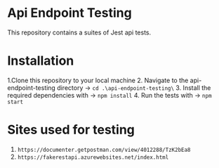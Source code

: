 # Api Endpoint Testing

This repository contains a suites of Jest api tests.

# Installation

1.Clone this repository to your local machine 2. Navigate to the api-endpoint-testing directory -> `cd .\api-endpoint-testing\` 3. Install the required dependencies with -> `npm install` 4. Run the tests with -> `npm start`

# Sites used for testing

1. `https://documenter.getpostman.com/view/4012288/TzK2bEa8`
2. `https://fakerestapi.azurewebsites.net/index.html`
